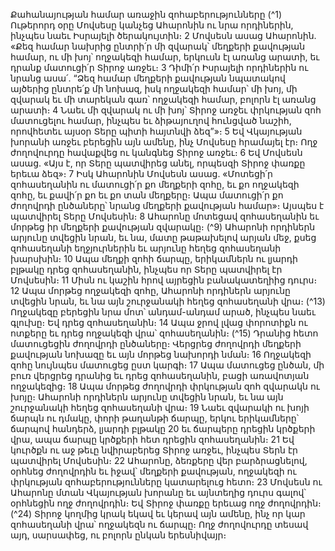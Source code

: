 
Քահանայության համար առաջին զոհաբերությունները
(^1) Ութերորդ օրը Մովսեսը կանչեց Ահարոնին ու նրա որդիներին, ինչպես նաեւ Իսրայելի ծերակույտին։ 2 Մովսեսն
ասաց Ահարոնին. «Քեզ համար նախրից ընտրի՛ր մի զվարակ՝ մեղքերի քավության համար, ու մի խոյ՝ ողջակեզի
համար, երկուսն էլ առանց արատի, եւ դրանք մատուցի՛ր Տիրոջ առջեւ։ 3 Դիմի՛ր Իսրայելի որդիներին ու նրանց ասա՛.
“Ձեզ համար մեղքերի քավության նպատակով այծերից ընտրե՛ք մի նոխազ, իսկ ողջակեզի համար՝ մի խոյ, մի զվարակ
եւ մի տարեկան գառ՝ ողջակեզի համար, բոլորն էլ առանց արատի։ 4 Նաեւ մի զվարակ ու մի խոյ՝ Տիրոջ առջեւ փրկության
զոհ մատուցելու համար, ինչպես եւ ձիթայուղով հունցված նաշիհ, որովհետեւ այսօր Տերը պիտի հայտնվի ձեզ”»։ 5 Եվ
Վկայության խորանի առջեւ բերեցին այն ամենը, ինչ Մովսեսը հրամայել էր։ Ողջ ժողովուրդը հավաքվեց ու կանգնեց
Տիրոջ առջեւ։ 6 Եվ Մովսեսն ասաց. «Այս է, որ Տերը պատվիրեց անել, որպեսզի Տիրոջ փառքը երեւա ձեզ»։ 7 Իսկ
Ահարոնին Մովսեսն ասաց. «Մոտեցի՛ր զոհասեղանին ու մատուցի՛ր քո մեղքերի զոհը, եւ քո ողջակեզի զոհը, եւ քավի՛ր
քո եւ քո տան մեղքերը։ Ապա մատուցի՛ր քո ժողովրդի ընծաները՝ նրանց մեղքերի քավության համար»։ Այսպես է
պատվիրել Տերը Մովսեսին։ 8 Ահարոնը մոտեցավ զոհասեղանին եւ մորթեց իր մեղքերի քավության զվարակը։
(^9) Ահարոնի որդիներն արյունը տվեցին նրան, եւ նա, մատը թաթախելով արյան մեջ, քսեց զոհասեղանի եղջյուրներին եւ
արյունը հեղեց զոհասեղանի խարսխին։ 10 Ապա մեղքի զոհի ճարպը, երիկամներն ու լյարդի բլթակը դրեց զոհասեղանին,
ինչպես որ Տերը պատվիրել էր Մովսեսին։ 11 Միսն ու կաշին հրով այրեցին բանակատեղիից դուրս։ 12 Ապա մորթեց
ողջակեզի զոհը, Ահարոնի որդիներն արյունը տվեցին նրան, եւ նա այն շուրջանակի հեղեց զոհասեղանի վրա։
(^13) Ողջակեզը բերեցին նրա մոտ՝ անդամ-անդամ արած, ինչպես նաեւ գլուխը։ Եվ դրեց զոհասեղանին։ 14 Ապա ջրով լվաց
փորոտիքն ու ոտքերը եւ դրեց ողջակեզի վրա՝ զոհասեղանին։
(^15) Դրանից հետո մատուցեցին ժողովրդի ընծաները։ Վերցրեց ժողովրդի մեղքերի քավության նոխազը եւ այն մորթեց
նախորդի նման։ 16 Ողջակեզի զոհը նույնպես մատուցեց ըստ կարգի։ 17 Ապա մատուցեց ընծան, մի բուռ վերցրեց դրանից
եւ դրեց զոհասեղանին, բացի առավոտյան ողջակեզից։ 18 Ապա մորթեց ժողովրդի փրկության զոհ զվարակն ու խոյը։
Ահարոնի որդիներն արյունը տվեցին նրան, եւ նա այն շուրջանակի հեղեց զոհասեղանի վրա։ 19 Նաեւ զվարակի ու խոյի
ճարպն ու դմակը, փորի թաղանթի ճարպը, երկու երիկամները՝ ճարպով հանդերձ, լյարդի բլթակը 20 եւ ճարպերը դրեցին
կրծքերի վրա, ապա ճարպը կրծքերի հետ դրեցին զոհասեղանին։ 21 Եվ կուրծքն ու աջ թեւը նվիրաբերեց Տիրոջ առջեւ,
ինչպես Տերն էր պատվիրել Մովսեսին։ 22 Ահարոնը, ձեռքերը վեր բարձրացնելով, օրհնեց ժողովրդին եւ իջավ՝ մեղքերի
քավության, ողջակեզի ու փրկության զոհաբերությունները կատարելուց հետո։ 23 Մովսեսն ու Ահարոնը մտան
Վկայության խորանը եւ այնտեղից դուրս գալով՝ օրհնեցին ողջ ժողովրդին։ Եվ Տիրոջ փառքը երեւաց ողջ ժողովրդին։
(^24) Տիրոջ կողմից կրակ եկավ եւ կերավ այն ամենը, ինչ որ կար զոհասեղանի վրա՝ ողջակեզն ու ճարպը։ Ողջ ժողովուրդը
տեսավ այդ, սարսափեց, ու բոլորն ընկան երեսնիվայր։
